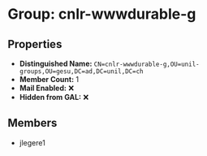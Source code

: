 # Group: cnlr-wwwdurable-g

## Properties

- **Distinguished Name:** `CN=cnlr-wwwdurable-g,OU=unil-groups,OU=gesu,DC=ad,DC=unil,DC=ch`
- **Member Count:** 1
- **Mail Enabled:** ❌
- **Hidden from GAL:** ❌

## Members

- jlegere1
